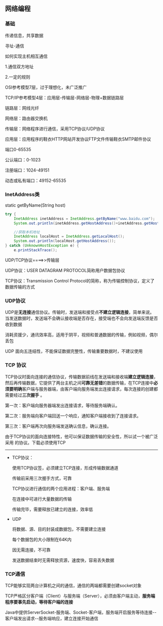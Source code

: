 ## 网络编程

### 基础

传递信息，共享数据



寻址-通信



如何实现主机相互通信

1.通信双方地址

2.一定的规则



OSI参考模型7层，过于理想化，未广泛推广

TCP/IP参考模型4层：应用层-传输层-网络层-物理+数据链路层

链路层：网线光纤

网络层：路由器交换机

传输层：网络程序进行通信，采用TCP协议/UDP协议

应用层：应用程序的鞋衣HTTP网站开发协议FTP文件传输鞋衣SMTP邮件协议

端口0-65535

公认端口：0-1023

注册端口：1024-49151

动态或私有端口：49152-65535

### InetAddress类

static getByName(String host)

```java
try {
    InetAddress inetAddress = InetAddress.getByName("www.baidu.com");
    System.out.println(inetAddress.getHostAddress()+inetAddress.getHostName());

    //获取本机地址
    InetAddress localHost = InetAddress.getLocalHost();
    System.out.println(localHost.getHostAddress());
} catch (UnknownHostException e) {
    e.printStackTrace();
```



UDP/TCP协议====>>传输层

UDP协议：USER DATAGRAM PROTOCOL简称用户数据包协议

TCP协议：Transmission Control Protocol的简称，称为传输控制协议，定义了数据传输的方式

### UDP协议

UDP是**无连接**通信协议。传输时，发送端和接受点**不建立逻辑连接**，简单来说。当发送数据时，发送端不会确认接收端是否存在，接受端也不会向发送端反馈是否收到数据

消耗资援少，通讯效率高，适用于阴平，视频和普通数据的传输，例如视频，偶尔丢包

UDP 面向五连结性，不能保证数据完整性，传输重要数据时，不建议使用

### TCP 协议

TCP协议时面向连接的通信协议，传输数据前线在发送端和接收端**建立逻辑连接**，然后再传输数据，它提供了两台主机之间**可靠无差错**的数据传输，在TCP连接中**必须要明确**客户端与服务器端，由客户端向服务端发出连接请求，每次连接的创建都需要经过**三次握手** 。

第一次：客户端向服务器端发出连接请求，等待服务端确认。

第二次：服务端向客户端回送一个响应，通知客户端接收到了连接请求。

第三次：客户端再次向服务端发送确认信息，确认连接。

由于TCP协议的面向连接特性，他可以保证数据传输的安全性，所以试一个被广泛采用 的协议。下载必须使用TCP

---

- TCP协议：

  使用TCP协议签，必须建立TCP连接，形成传输数据通道

  传输前采用三次握手方式，可靠

  TCP协议进行通信的两个应用进程：客户端、服务端

  在连接中可进行大量数据的传输

  传输完毕，需要释放已建立的连接，效率低

- UDP

  将数据、源、目的封装成数据包，不需要建立连接

  每个数据包的大小限制在64K内

  因无需连接，不可靠

  发送数据结束时无需释放资源，速度快，容易丢失数据

### TCP通信

TCP能够实现两台计算机之间的通信，通信的两端都需要创建socket对象

TCP严格区分客户端（Client）与服务端（Server），必须由客户端主动，**服务端程序要事先启动，等待客户端的连接**

Java中提供ServerSocket-服务端、Socket-客户端，服务端开启服务等待连接--客户端发出请求--服务端响应，建立连接开始通信